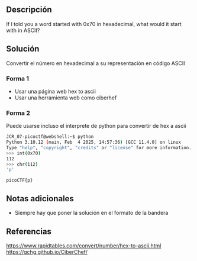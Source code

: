 ## Descripción
If l told you a word started with 0x70 in hexadecimal, what would it start with in ASCII?

## Solución

Convertir el número en hexadecimal a su representación en código ASCII
### Forma 1 
- Usar una página web hex to ascii
- Usar una herramienta web como ciberhef

### Forma 2
Puede usarse incluso el interprete de python para convertir de hex a ascii

```bash
JCR_07-picoctf@webshell:~$ python
Python 3.10.12 (main, Feb  4 2025, 14:57:36) [GCC 11.4.0] on linux
Type "help", "copyright", "credits" or "license" for more information.
>>> int(0x70)
112
>>> chr(112)
'p'
```

```
picoCTF{p}
```

## Notas adicionales 
- Siempre hay que poner la solución en el formato de la bandera
## Referencias
https://www.rapidtables.com/convert/number/hex-to-ascii.html
https://gchg.github.io/CiberChef/